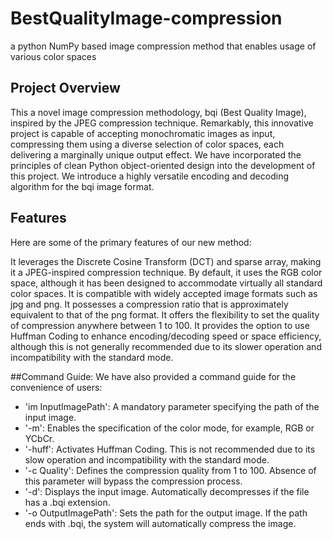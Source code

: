 # BestQualityImage-compression
a python NumPy based image compression method that enables usage of various color spaces

## Project Overview
This a novel image compression methodology, bqi (Best Quality Image), inspired by the JPEG compression technique. Remarkably, this innovative project is capable of accepting monochromatic images as input, compressing them using a diverse selection of color spaces, each delivering a marginally unique output effect. We have incorporated the principles of clean Python object-oriented design into the development of this project. We introduce a highly versatile encoding and decoding algorithm for the bqi image format. 

## Features
Here are some of the primary features of our new method:

It leverages the Discrete Cosine Transform (DCT) and sparse array, making it a JPEG-inspired compression technique.
By default, it uses the RGB color space, although it has been designed to accommodate virtually all standard color spaces.
It is compatible with widely accepted image formats such as jpg and png.
It possesses a compression ratio that is approximately equivalent to that of the png format.
It offers the flexibility to set the quality of compression anywhere between 1 to 100.
It provides the option to use Huffman Coding to enhance encoding/decoding speed or space efficiency, although this is not generally recommended due to its slower operation and incompatibility with the standard mode.

##Command Guide:
We have also provided a command guide for the convenience of users:

- 'im InputImagePath': A mandatory parameter specifying the path of the input image.
- '-m': Enables the specification of the color mode, for example, RGB or YCbCr.
- '-huff': Activates Huffman Coding. This is not recommended due to its slow operation and incompatibility with the standard mode.
- '-c Quality': Defines the compression quality from 1 to 100. Absence of this parameter will bypass the compression process.
- '-d': Displays the input image. Automatically decompresses if the file has a .bqi extension.
- '-o OutputImagePath': Sets the path for the output image. If the path ends with .bqi, the system will automatically compress the image.

